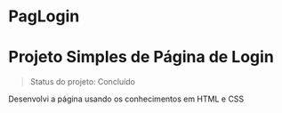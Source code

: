 # PagLogin

<h1>Projeto Simples de Página de Login</h1>


>Status do projeto: Concluído

Desenvolvi a página usando os conhecimentos em HTML e CSS
